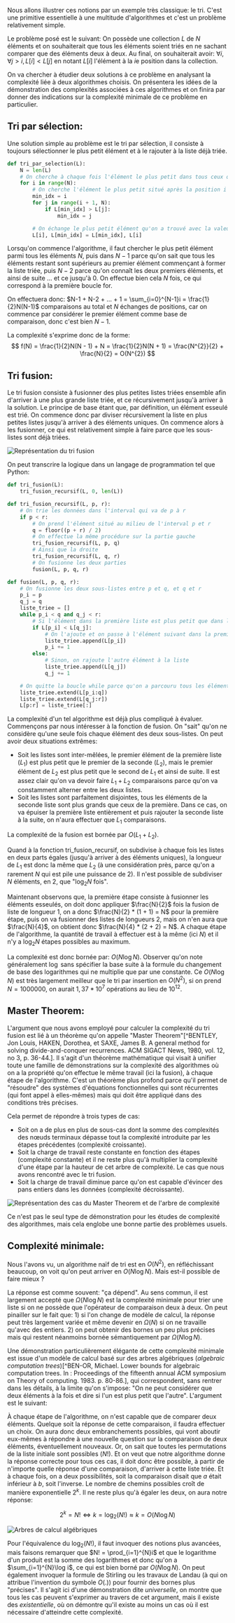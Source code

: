Nous allons illustrer ces notions par un exemple très classique: le tri. C'est une primitive essentielle à une multitude d'algorithmes et c'est un problème relativement simple.

Le problème posé est le suivant:
On possède une collection $L$ de $N$ éléments et on souhaiterait que tous les éléments soient triés en ne sachant comparer que des éléments deux à deux. Au final, on souhaiterait avoir: $\forall i, \forall j > i, L[i] < L[j]$ en notant $L[i]$ l'élément à la $i$e position dans la collection.

On va chercher à étudier deux solutions à ce problème en analysant la complexité liée à deux algorithmes choisis. On présentera les idées de la démonstration des complexités associées à ces algorithmes et on finira par donner des indications sur la complexité minimale de ce problème en particulier.

## Tri par sélection:

Une solution simple au problème est le tri par sélection, il consiste à toujours sélectionner le plus petit élément et à le rajouter à la liste déjà triée.

```python
def tri_par_selection(L):
    N = len(L)
    # On cherche à chaque fois l'élément le plus petit dans tous ceux qui restent, tous les positions plus petites que i sont triées.
    for i in range(N): 
        # On cherche l'élément le plus petit situé après la position i
        min_idx = i 
        for j in range(i + 1, N): 
            if L[min_idx] > L[j]: 
                min_idx = j 

        # On échange le plus petit élément qu'on a trouvé avec la valeur à la position i
        L[i], L[min_idx] = L[min_idx], L[i] 
```

Lorsqu'on commence l'algorithme, il faut chercher le plus petit élément parmi tous les éléments $N$, puis dans $N-1$ parce qu'on sait que tous les éléments restant sont supérieurs au premier élément commençant à former la liste triée, puis $N-2$ parce qu'on connaît les deux premiers éléments, et ainsi de suite ... et ce jusqu'à 0. On effectue bien cela $N$ fois, ce qui correspond à la première boucle for.

On effectuera donc: $N-1 + N-2 + ... + 1 = \sum_{i=0}^{N-1}i = \frac{1}{2}N(N-1)$ comparaisons au total et $N$ échanges de positions, car on commence par considérer le premier élément comme base de comparaison, donc c'est bien $N-1$.

La complexité s'exprime donc de la forme:
$$
f(N) = \frac{1}{2}N(N - 1) + N = \frac{1}{2}N(N + 1) = \frac{N^{2}}{2} + \frac{N}{2} = O(N^{2})
$$

## Tri fusion:

Le tri fusion consiste à fusionner des plus petites listes triées ensemble afin d'arriver à une plus grande liste triée, et ce récursivement jusqu'à arriver à la solution. Le principe de base étant que, par définition, un élément esseulé est trié. On commence donc par diviser récursivement la liste en plus petites listes jusqu'à arriver à des éléments uniques. On commence alors à les fusionner, ce qui est relativement simple à faire parce que les sous-listes sont déjà triées.

![Représentation du tri fusion](/media/galleries/12233/c22c59c8-e1f2-49f7-8706-2157ee29dfbb.png)

On peut transcrire la logique dans un langage de programmation tel que Python:

```python
def tri_fusion(L):
    tri_fusion_recursif(L, 0, len(L))

def tri_fusion_recursif(L, p, r):
    # On trie les données dans l'interval qui va de p à r
    if p < r:
        # On prend l'élément situé au milieu de l'interval p et r
        q = floor((p + r) / 2)
        # On effectue la même procédure sur la partie gauche
        tri_fusion_recursif(L, p, q)
        # Ainsi que la droite
        tri_fusion_recursif(L, q, r)
        # On fusionne les deux parties
        fusion(L, p, q, r)

def fusion(L, p, q, r):
    # On fusionne les deux sous-listes entre p et q, et q et r
    p_i = p
    q_j = q
    liste_triee = []
    while p_i < q and q_j < r:
        # Si l'élément dans la première liste est plus petit que dans la seconde
        if L[p_i] < L[q_j]:
            # On l'ajoute et on passe à l'élément suivant dans la première liste
            liste_triee.append(L[p_i])
            p_i += 1
        else:
            # Sinon, on rajoute l'autre élément à la liste
            liste_triee.append(L[q_j])
            q_j += 1

    # On quitte la boucle while parce qu'on a parcouru tous les éléments d'une des deux listes alors qu'il peut rester encore des éléments à trier, il faut donc rajouter ceux qui manquent.
    liste_triee.extend(L[p_i:q])
    liste_triee.extend(L[q_j:r])
    L[p:r] = liste_triee[:]
```

La complexité d'un tel algorithme est déjà plus compliqué à évaluer. Commençons par nous intéresser à la fonction de fusion. On "sait" qu'on ne considère qu'une seule fois chaque élément des deux sous-listes. On peut avoir deux situations extrêmes:
- Soit les listes sont inter-mêlées, le premier élément de la première liste ($L_{1}$) est plus petit que le premier de la seconde ($L_{2}$), mais le premier élément de $L_{2}$ est plus petit que le second de $L_{1}$ et ainsi de suite. Il est assez clair qu'on va devoir faire $L_{1} + L_{2}$ comparaisons parce qu'on va constamment alterner entre les deux listes.
- Soit les listes sont parfaitement disjointes, tous les éléments de la seconde liste sont plus grands que ceux de la première. Dans ce cas, on va épuiser la première liste entièrement et puis rajouter la seconde liste à la suite, on n'aura effectuer que $L_{1}$ comparaisons.

La complexité de la fusion est bornée par $O(L_{1} + L_{2})$.

Quand à la fonction tri\_fusion\_recursif, on subdivise à chaque fois les listes en deux parts égales (jusqu'à arriver à des éléments uniques), la longueur de $L_{1}$ est donc la même que $L_{2}$ (à une considération près, parce qu'on a rarement $N$ qui est pile une puissance de 2). Il n'est possible de subdiviser $N$ éléments, en 2, que "$\log_{2} N$ fois".

Maintenant observons que, la première étape consiste à fusionner les éléments esseulés, on doit donc appliquer $\frac{N}{2}$ fois la fusion de liste de longueur $1$, on a donc $\frac{N}{2} * (1 + 1) = N$ pour la première étape, puis on va fusionner des listes de longueurs $2$, mais on n'en aura que $\frac{N}{4}$, on obtient donc $\frac{N}{4} * (2 + 2) = N$. A chaque étape de l'algorithme, la quantité de travail à effectuer est à la même (ici $N$) et il n'y a $\log_{2} N$ étapes possibles au maximum.

La complexité est donc bornée par: $O(N \log N)$. Observer qu'on note généralement $\log$ sans spécifier la base suite à la formule du changement de base des logarithmes qui ne multiplie que par une constante.
Ce $O(N \log N)$ est très largement meilleur que le tri par insertion en $O(N^{2})$, si on prend $N = 1 000 000$, on aurait $1,37 * 10^ {7}$ opérations au lieu de $10^{12}$.

## Master Theorem:

L'argument que nous avons employé pour calculer la complexité du tri fusion est lié à un théorème qu'on appelle "Master Theorem"[^BENTLEY, Jon Louis, HAKEN, Dorothea, et SAXE, James B. A general method for solving divide-and-conquer recurrences. ACM SIGACT News, 1980, vol. 12, no 3, p. 36-44.]. Il s'agit d'un théorème mathématique qui visait à unifier toute une famille de démonstrations sur la complexité des algorithmes où on a la propriété qu'on effectue le même travail (ici la fusion), à chaque étape de l'algorithme. C'est un théorème plus profond parce qu'il permet de "résoudre" des systèmes d'équations fonctionnelles qui sont récurrentes (qui font appel à elles-mêmes) mais qui doit être appliqué dans des conditions très précises.

Cela permet de répondre à trois types de cas:

- Soit on a de plus en plus de sous-cas dont la somme des complexités des nœuds terminaux dépasse tout la complexité introduite par les étapes précédentes (complexité croissante).
- Soit la charge de travail reste constante en fonction des étapes (complexité constante) et il ne reste plus qu'à multiplier la complexité d'une étape par la hauteur de cet arbre de complexité. Le cas que nous avons rencontré avec le tri fusion.
- Soit la charge de travail diminue parce qu'on est capable d'évincer des pans entiers dans les données (complexité décroissante).

![Représentation des cas du Master Theorem et de l'arbre de complexité](/media/galleries/12233/e304f43a-f6b6-4e87-b1b6-d5a283318770.png)

Ce n'est pas le seul type de démonstration pour les études de complexité des algorithmes, mais cela englobe une bonne partie des problèmes usuels.

## Complexité minimale:

Nous l'avons vu, un algorithme naïf de tri est en $O(N^{2})$, en réfléchissant beaucoup, on voit qu'on peut arriver en $O(N \log N)$. Mais est-il possible de faire mieux ?

La réponse est comme souvent: "ça dépend". Au sens commun, il est largement accepté que $\Omega( N\log N)$ est la complexité minimale pour trier une liste si on ne possède que l'opérateur de comparaison deux à deux. On peut pinailler sur le fait que: 1) si l'on change de modèle de calcul, la réponse peut très largement variée et même devenir en $\Omega (N)$ si on ne travaille qu'avec des entiers. 2) on peut obtenir des bornes un peu plus précises mais qui restent néanmoins bornée sémantiquement par $\Omega(N\log N)$.

Une démonstration particulièrement élégante de cette complexité minimale est issue d'un modèle de calcul basé sur des arbres algébriques (*algebraic computation trees*)[^BEN-OR, Michael. Lower bounds for algebraic computation trees. In : Proceedings of the fifteenth annual ACM symposium on Theory of computing. 1983. p. 80-86.], qui correspondent, sans rentrer dans les détails, à la limite qu'on s'impose: "On ne peut considérer que deux éléments à la fois et dire si l'un est plus petit que l'autre". L'argument est le suivant:

À chaque étape de l'algorithme, on n'est capable que de comparer deux éléments. Quelque soit la réponse de cette comparaison, il faudra effectuer un choix. On aura donc deux embranchements possibles, qui vont aboutir eux-mêmes à répondre à une nouvelle question sur la comparaison de deux éléments, éventuellement nouveaux. Or, on sait que toutes les permutations de la liste initiale sont possibles ($N!$). Et on veut que notre algorithme donne la réponse correcte pour tous ces cas, il doit donc être possible, à partir de n'importe quelle réponse d'une comparaison, d'arriver à cette liste triée. Et à chaque fois, on a deux possibilités, soit la comparaison disait que $a$ était inférieur à $b$, soit l'inverse. Le nombre de chemins possibles croît de manière exponentielle $2^{k}$. Il ne reste plus qu'à égaler les deux, on aura notre réponse:

$$2^{k} = N! \Leftrightarrow k = \log_{2}(N!) \approx k = O(N \log N)$$

![Arbres de calcul algébriques](/media/galleries/12233/1c91edaa-374e-4ac6-98e9-e54892e2e363.png)

Pour l'équivalence du $\log_{2}(N!)$, il faut invoquer des notions plus avancées, mais faisons remarquer que $N! = \prod_{i=1}^{N}i$ et que le logarithme d'un produit est la somme des logarithmes et donc qu'on a $\sum_{i=1}^{N}\log i$, ce qui est bien borné par $O(N \log N)$. On peut également invoquer la formule de Stirling ou les travaux de Landau (à qui on attribue l'invention du symbole $O(.)$) pour fournir des bornes plus "précises". Il s'agit ici d'une démonstration dite *universelle*, on montre que tous les cas peuvent s'exprimer au travers de cet argument, mais il existe des *existentielle*, où on démontre qu'il existe au moins un cas où il est nécessaire d'atteindre cette complexité.
